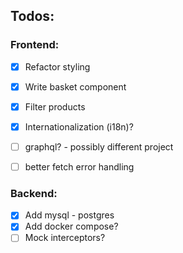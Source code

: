 ## Todos:

### Frontend:
 - [x] Refactor styling

 - [x] Write basket component
 - [x] Filter products
 - [x] Internationalization (i18n)?
 - [ ] graphql? - possibly different project
 - [ ] better fetch error handling

### Backend:
- [x] Add mysql - postgres
- [x] Add docker compose?
- [ ] Mock interceptors?
